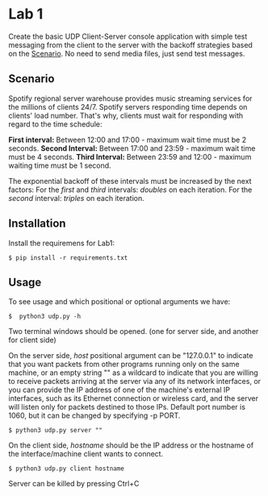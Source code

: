 # Lab 1
Create the basic UDP Client-Server console application with simple test messaging from the client to the server with the backoff strategies based on the [Scenario](#scenario). No need to send media files, just send test messages. 

## Scenario
Spotify regional server warehouse provides music streaming services for the millions of clients 24/7. Spotify servers responding time depends on clients' load number. That's why, clients must wait for responding with regard to the time schedule: 

**First interval:** Between 12:00 and 17:00 -  maximum wait time must be 2 seconds.
**Second Interval:** Between 17:00 and 23:59 - maximum wait time must be 4 seconds.
**Third Interval:** Between 23:59 and 12:00 - maximum waiting time must be 1 second. 

The exponential backoff of these intervals must be increased by the next factors:
For the *first* and *third* intervals: *doubles* on each iteration.
For the *second* interval: *triples* on each iteration.

## Installation
Install the requiremens for  Lab1:
``` console
$ pip install -r requirements.txt
```
## Usage
To see usage and which positional or optional arguments we have:
```console
$  python3 udp.py -h
```
Two terminal windows should be opened. (one for server side, and another for client side)

On the server side, *host* positional argument can be "127.0.0.1" to indicate that you want packets from other programs running only on the same machine, or an empty string "" as a wildcard to indicate that you are willing to receive packets arriving at the server via any of its network interfaces, or you can provide the IP address of one of the machine's external IP interfaces, such as its Ethernet connection or wireless card, and the server will listen only for packets destined to those IPs. Default port number is 1060, but it can be changed by specifying -p PORT.
``` console
$ python3 udp.py server ""
```
 On the client side, *hostname* should be the IP address or the hostname of the interface/machine client wants to connect.
 ``` console
 $ python3 udp.py client hostname
 ```
 Server can be killed by pressing Ctrl+C
